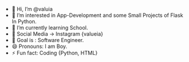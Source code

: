 - 👋 Hi, I’m @valuia
- 👀 I’m interested in App-Development and some Small Projects of Flask In Python.
- 🌱 I’m currently learning School.
- 🤝 Social Media -> Instagram {valueia}
- 🥅 Goal is : Software Engineer.
- 😄 Pronouns: I am Boy.
- ⚡ Fun fact: Coding {Python, HTML}

<!---
valuia/valuia is a ✨ special ✨ repository because its `README.md` (this file) appears on your GitHub profile.
You can click the Preview link to take a look at your changes.
--->
